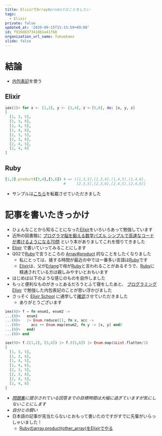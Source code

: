 ```yaml
---
title: ElixirでArray#productなことをしたい
tags:
  - Elixir
private: false
updated_at: '2019-09-15T15:15:59+09:00'
id: f916d8373418b1a41f68
organization_url_name: fukuokaex
slide: false
---
```

# 結論
- [内包表記](https://elixirschool.com/ja/lessons/basics/comprehensions/)を使う

## Elixir
```sample.exs
iex(2)> for x <- [1,2], y <- [3,4], z <-[5,6], do: [x, y, z]
[
  [1, 3, 5],
  [1, 3, 6],
  [1, 4, 5],
  [1, 4, 6],
  [2, 3, 5],
  [2, 3, 6],
  [2, 4, 5],
  [2, 4, 6]
]
```

## Ruby
```sample.rb
[1,2].product([3,4],[5,6]) # => [[1,3,5],[1,3,6],[1,4,5],[1,4,6],
                           #     [2,3,5],[2,3,6],[2,4,5],[2,4,6]]
```
- サンプルは[こちら](https://docs.ruby-lang.org/ja/latest/class/Array.html#I_PRODUCT)を転載させていただきました

# 記事を書いたきっかけ
- ひょんなことから知ることになった[Elixir](https://elixir-lang.org/)をいろいろあって勉強しています
- 近所の図書館に [プログラマ脳を鍛える数学パズル シンプルで高速なコードが書けるようになる70問](https://www.amazon.co.jp/dp/B016QEE30G/) という本がありましてこれを借りてきました
- [Elixir](https://elixir-lang.org/) で書いていってみることにします
- Q02で[Ruby](https://www.ruby-lang.org/)で言うところの [Array#product](https://docs.ruby-lang.org/ja/latest/class/Array.html#I_PRODUCT) 的なことをしたくなりました
    - 私にとっては、接する時間が最近の中では一番多い言語は[Ruby](https://www.ruby-lang.org/)です
    - [Elixir](https://elixir-lang.org/)は、父が[Erlang](https://www.erlang.org/)で母が[Ruby](https://www.ruby-lang.org/)と言われることがあるそうで、[Ruby](https://www.ruby-lang.org/)に精通されている方は親しみやすいとおもいます
- はじめは以下のような感じのものを自作しました
- もっと便利なものがきっとあるだろうとふて寝をしたあと、 [プログラミングElixir](https://www.amazon.co.jp/%E3%83%97%E3%83%AD%E3%82%B0%E3%83%A9%E3%83%9F%E3%83%B3%E3%82%B0Elixir-%EF%BC%A4%EF%BD%81%EF%BD%96%EF%BD%85%EF%BC%B4%EF%BD%88%EF%BD%8F%EF%BD%8D%EF%BD%81%EF%BD%93-ebook/dp/B01KFCXP04/) で勉強した内包表記のことが思い浮かびました
- さっそく [Elixir School](https://elixirschool.com/ja/) に通学して[確認](https://elixirschool.com/ja/lessons/basics/comprehensions/)させていただきました
    - ありがとうございます

```sample.exs
iex(8)> f = fn enum1, enum2 ->
...(8)>   enum1
...(8)>   |> Enum.reduce([], fn x, acc ->
...(8)>     acc ++ Enum.map(enum2, fn y -> [x, y] end)
...(8)>   end) 
...(8)> end

iex(9)> f.([1,2], [3,4]) |> f.([5,6]) |> Enum.map(&List.flatten/1)
[
  [1, 3, 5],
  [1, 3, 6],
  [1, 4, 5],
  [1, 4, 6],
  [2, 3, 5],
  [2, 3, 6],
  [2, 4, 5],
  [2, 4, 6]
]
```
- _[問題集](https://www.amazon.co.jp/dp/B016QEE30G/)に提示されている回答までの目標時間は大幅に過ぎていますが気にしないことにします_
- _自分との闘い_
- 日本語の記事が見当たらないとおもって書いたのですがすでに先輩がいらっしゃいました！
    - [Rubyのarray.product(other_array)をElixirでやる](https://qiita.com/junsumida/items/6d2bbea74d227711c447)
